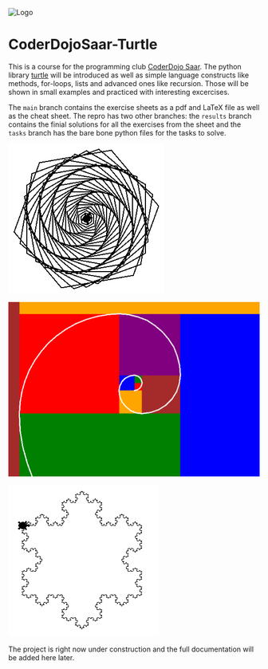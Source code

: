 ![Logo](https://coderdojo-saar.de/wp-content/uploads/2016/07/cropped-CoderDojoSaar-transparent.png "Logo")
# CoderDojoSaar-Turtle

This is a course for the programming club [CoderDojo Saar](https://coderdojo-saar.de). The python library [turtle](https://docs.python.org/3/library/turtle.html) will be introduced as well as simple language constructs like methods, for-loops, lists and advanced ones like recursion.
Those will be shown in small examples and practiced with interesting excercises. 

The `main` branch contains the exercise sheets as a pdf and LaTeX file as well as the cheat sheet. The repro has two other branches: the `results` branch contains the finial solutions for all the exercises from the sheet and the `tasks` branch has the bare bone python files for the tasks to solve.

![img 1](https://raw.githubusercontent.com/nlschn/CoderDojoSaar-Turtle/main/img/hex.png "What we do in the course")

![img 2](https://raw.githubusercontent.com/nlschn/CoderDojoSaar-Turtle/main/img/fib_color.png "What we also do in the course")

![img 3](https://raw.githubusercontent.com/nlschn/CoderDojoSaar-Turtle/main/img/snowflake.png "Really cool things!")


The project is right now under construction and the full documentation will be added here later.
